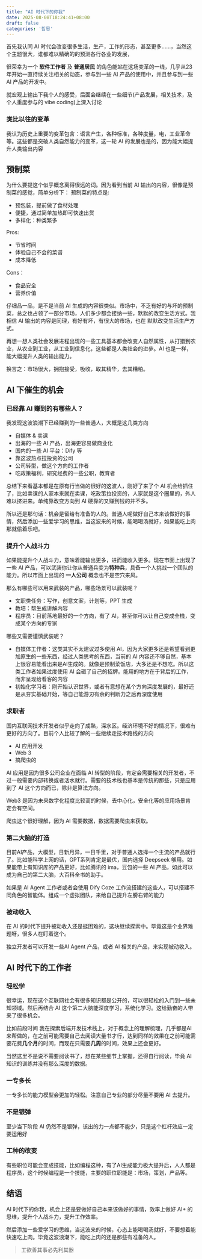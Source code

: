 ```yaml
---
title: "AI 时代下的你我"
date: 2025-08-08T18:24:41+08:00
draft: false
categories: '哲思'
---
```

首先我认同 AI 时代会改变很多生活，生产，工作的形态，甚至更多……，当然这个主题很大，谁都难以精确的的预测各行各业的发展，

很荣幸为一个 **软件工作者** 及 **普通居民** 的角色能站在这场变革的一线，几乎从23年开始一直持续关注相关的动态，参与到一些 AI 产品的使用中，并且参与到一些 AI 产品的开发中。

就宏观上输出下我个人的感受，后面会继续在一些细节(产品发展，相关技术，及个人重度参与的 vibe coding)上深入讨论

### 类比以往的变革
我认为历史上重要的变革包含：语言产生，各种标准，各种度量，电，工业革命等。这些都是突破人类自然能力的变革，这一轮 AI 的发展也是的，因为能大幅提升人类输出内容

## 预制菜
为什么要提这个似乎概念离得很远的词。因为看到当前 AI 输出的内容，很像是预制菜的感觉，简单分析下：
预制菜的特点是:
* 预包装，提前做了食材处理
* 便捷，通过简单加热即可快速出货
* 多样化：种类繁多

Pros:
* 节省时间
* 体验自己不会的菜谱
* 成本降低

Cons：
* 食品安全
* 营养价值

仔细品一品，是不是当前 AI 生成的内容很类似。市场中，不乏有好的与坏的预制菜，总之也占领了一部分市场，人们多少都会接纳一些，默默的改变生活方式。我相信 AI 输出的内容是同理，有好有坏，有很大的市场，也在 默默改变生活生产方式。

再想一想人类社会发展进程出现的一些工具基本都会改变人自然属性，从打猎到农业，从农业到工业，从工业到信息化，这些都是人类社会的进步。AI 也是一样，能大幅提升人类的输出能力。

换言之：市场很大，拥抱接受，吸收，取其精华，去其糟粕。
## AI 下催生的机会
### 已经靠 AI 赚到的有哪些人？
我发现这波浪潮下已经赚到的一些普通人，大概是这几类方向
* 自媒体 & 卖课
* 出海的一些 AI 产品，出海更容易做商业化
* 国内的一些 AI 平台：Dify 等
* 靠这波热点拉投资的公司
* 公司转型，做这个方向的工作者
* 吃政策福利，研究经费的一些公职，教育者

总结下来看基本都是在原有行当做的很好的这波人，刚好了来了个 AI 机会给抓住了，比如卖课的人家本来就在卖课，吃政策拉投资的，人家就是这个圈里的，外人难以挤进来。单纯靠改变方向到 AI 硬靠的又赚到钱的并不多。

所以还是那句话：机会是留给有准备的人的。普通人呢做好自己本来该做好的事情，然后添加一些爱学习的思维，当这波来的时候，能喝喝汤就好，如果能吃上肉那就偷着乐吧。
### 提升个人战斗力
如果能提升个人战斗力，意味着能输出更多，进而能收入更多。现在市面上出现了一些 AI 产品，可以武装你让你从普通兵变为**特种兵**，具备一个人挑战一个团队的能力。所以市面上出现的 **一人公司** 概念也不是空穴来风。

那么有哪些可以用来武装的产品，哪些场景可以武装呢？
* 文职类任务：写作，创意文案，计划等，PPT 生成
* 教培：帮生成讲解内容
* 程序员：目前落地最好的一个方向，有了 AI，甚至你可以让自己变成全栈，变成某个方向的专家

哪些又需要谨慎武装呢？
* 自媒体工作者：这类其实不太建议过多使用 AI，因为大家更多还是希望看到更加原生的一些东西，经过人类思考的东西，当前的 AI 内容还不够自然，基本上很容易能看出来是AI生成的。就像是预制菜饭店，大多还是不想吃。所以这类工作者如果过度使用 AI 会砸了自己的招牌。能用的地方在于背后的工作，而非呈现给看客的内容
* 初始化学习者：刚开始认识世界，或者有意想在某个方向深度发展的，最好还是从夯实基础开始，等自己能游刃有余的判断力之后再深度使用

### 求职者
国内互联网技术开发者似乎走向了成熟，深水区。经济环境不好的情况下，很难有更好的方向了。目前个人比较了解的一些继续走技术路线的方向
* AI 应用开发
* Web 3
* 搞爬虫的

AI 应用是因为很多公司企业在面临 AI 转型的阶段，肯定会需要相关的开发者，不过一般需要内部转换或者活水就行。需要的技术栈也基本是传统的那些，只是应用到了 AI 这个方向而已，除非是算法方向。

Web3 是因为未来数字化程度比较高的时候，去中心化，安全化等的应用场景肯定会有空间。

爬虫这个很好理解，因为 AI 需要数据，数据需要爬虫来获取。
### 第二大脑的打造
目前AI产品，大模型，日新月异，一日千里，对于普通人选择一个主流的产品就行了。比如能科学上网的话，GPT系列肯定是最优，国内选择 Deepseek 够用。如果能带上有知识库的产品更好，比如腾讯的 ima，豆包的一些 AI 产品，如此可以成为自己的第二大脑，大百科全书的助手。

如果是 AI Agent 工作者或者会使用 Dify Coze 工作流搭建的这些人，可以搭建不同角色的智能体。组成一个虚拟团队，来给自己提升左膀右臂的能力
### 被动收入
在 AI 的时代下提升被动收入还是挺困难的，这块继续探索中。毕竟这是个业界难题呀，很多人在盯着这个。

独立开发者可以开发一些AI Agent 产品，或者 AI 相关的产品，来实现被动收入。
## AI 时代下的工作者
### 轻松学
很幸运，现在这个互联网社会有很多知识都是公开的，可以很轻松的入门到一些未知领域。然后再结合 AI 这个第二大脑能深度学习，系统化学习。这给勤奋的人带来了很多机会。

比如前段时间 我在探索后端开发技术栈上，对于概念上的理解梳理，几乎都是AI来帮做的，在之前可能需要自己去阅读大量书才行，达到同样的效果在之前可能需要花费**几个月**的时间，而现在只需要**几周**的时间，效果上还会更好。

当然这里不是说不需要阅读书了，想在某些细节上掌握，还得自行阅读，毕竟 AI 知识的训练并没有那么深度的数据。
### 一专多长
一专多长的能力模型会更加的轻松。注意自己专业的部分尽量不要用 AI 去提升。
### 不是银弹
至少当下阶段 AI 仍然不是银弹，该出的力一点都不能少，只是这个杠杆效应一定要运用好
### 工种的改变
有些职位可能会变成技能，比如编程这种，有了AI生成能力极大提升后，人人都是程序员，这个时候编程是一个技能，主要的职位职能是：市场，策划，产品等。


## 结语
AI 时代下的你我，机会上还是要做好自己本来该做好的事情，效率上做好 AI+ 的思维，提升个人战斗力，提升工作效率。

然后添加一些爱学习的思维，当这波来的时候，心态上能喝喝汤就好，不要想着能快速吃上肉。毕竟这波浪潮下，能吃上肉的还是那些有准备的人。


> 工欲善其事必先利其器
